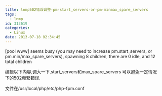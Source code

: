 ```yaml
---
title: lnmp502错误调整-pm-start_servers-or-pm-minmax_spare_servers
tags:
  - lnmp
id: 313619
categories:
  - Linux
date: 2013-07-18 02:34:45
---
```


[pool www] seems busy (you may need to increase pm.start_servers, or pm.min/max_spare_servers), spawning 8 children, there are 0 idle, and 12 total children

编辑以下内容,调大一下,start_servers和max_spare_servers 可以避免一定情况下的502频繁错误.

文件在/usr/local/php/etc/php-fpm.conf
